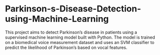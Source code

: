 # Parkinson-s-Disease-Detection-using-Machine-Learning
This project aims to detect Parkinson’s disease in patients using a supervised machine learning model built with Python. The model is trained on a biomedical voice measurement dataset and uses an SVM classifier to predict the likelihood of Parkinson’s based on vocal features.
